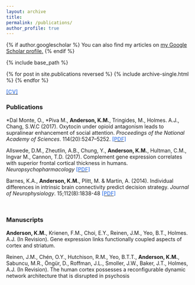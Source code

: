 ```yaml
---
layout: archive
title: 
permalink: /publications/
author_profile: true
---
```


{% if author.googlescholar %}
  You can also find my articles on <u><a href="{{author.googlescholar}}">my Google Scholar profile</a>.</u>
{% endif %}

{% include base_path %}

{% for post in site.publications reversed %}
  {% include archive-single.html %}
{% endfor %}

[<span style="color:CornflowerBlue">**[CV]**</span>](https://github.com/kevmanderson/kevmanderson.github.io/blob/master/files/kevinmanderson_cv_171218.pdf)


### Publications

*Dal Monte, O., *Piva M., **Anderson, K.M.**, Tringides, M., Holmes. A.J., Chang, S.W.C (2017). Oxytocin under opioid antagonism leads to supralinear enhancement of social attention. *Proceedings of the National Academy of Sciences*. 114(20):5247–5252.  [<span style="color:CornflowerBlue">**[PDF]**</span>](https://github.com/kevmanderson/kevmanderson.github.io/blob/master/files/PNAS_2017_DalMonte.pdf)

Allswede, D.M., Zheutlin, A.B., Chung, Y., **Anderson, K.M.**, Hultman, C.M., Ingvar M., Cannon, T.D. (2017). Complement gene expression correlates with superior frontal cortical thickness in humans. *Neuropsychopharmacology*  [<span style="color:CornflowerBlue">**[PDF]**</span>](https://github.com/kevmanderson/kevmanderson.github.io/blob/master/files/Neuropsychopharm_2017_Alswede.pdf)

Barnes, K.A., **Anderson, K.M.**, Plitt, M. & Martin, A. (2014). Individual differences in intrinsic brain connectivity predict decision strategy. *Journal of Neurophysiology*. 15;112(8):1838-48  [<span style="color:CornflowerBlue">**[PDF]**</span>](https://github.com/kevmanderson/kevmanderson.github.io/blob/master/files/JNeurophys_2014_Barnes.pdf)

<br />

### Manuscripts
**Anderson, K.M.**, Krienen, F.M., Choi, E.Y., Reinen, J.M., Yeo, B.T., Holmes. A.J. (In Revision). Gene expression links functionally coupled aspects of cortex and striatum.

Reinen, J.M., Chén, O.Y., Hutchison, R.M., Yeo, B.T.T., **Anderson, K.M.**, Sabuncu, M.R., Öngür, D., Roffman, J.L., Smoller, J.W., Baker, J.T., Holmes, A.J. (In Revision). The human cortex possesses a reconfigurable dynamic network architecture that is disrupted in psychosis



